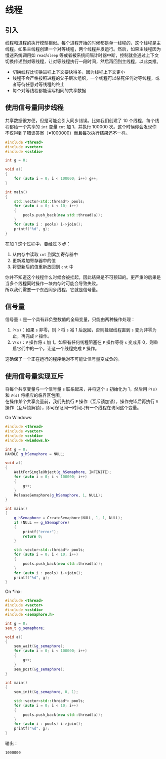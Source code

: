 # 线程

## 引入
线程和进程的执行模型相似。每个进程开始的时候都是单一线程的，这个线程是主线程。如果主线程创建一个对等线程，两个线程并发运行。然后，如果主线程因为慢速系统调用如 `read`/`sleep` 等或者被系统间隔计时器中断，控制就会通过上下文切换传递到对等线程，让对等线程执行一段时间，然后再回到主线程，以此类推。  
- 切换线程比切换进程上下文要快得多，因为线程上下文更小
- 线程不会严格按照进程的父子层次组织，一个线程可以杀死任何对等线程，或者等待任意对等线程的终止
- 每个对等线程都能读写相同的共享数据

## 使用信号量同步线程
共享数据很方便，但是可能会引入同步错误。比如我们创建了 10 个线程，每个线程都给一个共享的 `int` 变量 `cnt` 加 1，并执行 100000 次。这个时候你会发现你不仅得到了错误答案（≠1000000）而且每次执行结果还不一样。
```cpp
#include <thread>
#include <vector>
#include <cstdio>

int g = 0;

void a()
{
    for (auto i = 0; i < 100000; i++) g++;
}

int main()
{
    std::vector<std::thread*> pools;
    for (auto i = 0; i < 10; i++) 
    {
        pools.push_back(new std::thread(a));
    }
    for (auto i : pools) i->join();
    printf("%d", g);
}
```  
在加 1 这个过程中，要经过 3 步：
1. 从内存中读取 `cnt` 到累加寄存器中
2. 更新累加寄存器中的值
3. 将更新后的值重新放回到 `cnt` 中

你并不知道这个线程什么时候会被挂起，因此结果是不可预知的。更严重的后果是当多个线程同时操作一块内存时可能会导致失败。  
所以我们需要一个东西同步线程，它就是信号量。  

## 信号量
信号量 `s` 是一个具有非负整数值的全局变量，只能由两种操作处理：
1. `P(s)`：如果 `s` 非零，则 `P` 将 `s` 减 1 后返回，否则挂起线程直到 `s` 变为非零为止，再完成 `P` 操作。
2. `V(s)`：`V` 操作将 `s` 加 1。如果有任何线程阻塞在 `P` 操作等待 `s` 变成非 0，则重启它们中的一个，让这一个线程完成 `P` 操作。

这确保了一个正在运行的程序绝对不可能让信号量变成负的。

## 使用信号量实现互斥
将每个共享变量与一个信号量 `s` 联系起来，并将这个 `s` 初始化为 1，然后用 `P(s)` 和 `V(s)` 将相应的临界区包围。  
在操作某个共享变量前，我们先执行 `P` 操作（互斥锁加锁），操作完毕后再执行 `V` 操作（互斥锁解锁），即可保证同一时间只有一个线程在访问这个变量。  

On Windows:
```cpp
#include <thread>
#include <vector>
#include <cstdio>
#include <windows.h>

int g = 0;
HANDLE g_hSemaphore = NULL;

void a()
{
    WaitForSingleObject(g_hSemaphore, INFINITE);
    for (auto i = 0; i < 100000; i++) 
    {
        g++;
    }
    ReleaseSemaphore(g_hSemaphore, 1, NULL);
}

int main()
{
    g_hSemaphore = CreateSemaphore(NULL, 1, 1, NULL);
    if (NULL == g_hSemaphore)
    {
        printf("error");
        return 0;
    }

    std::vector<std::thread*> pools;
    for (auto i = 0; i < 10; i++) 
    {
        pools.push_back(new std::thread(a));
    }
    for (auto i : pools) i->join();
    printf("%d", g);
}
```
On *inx:
```cpp
#include <thread>
#include <vector>
#include <cstdio>
#include <semaphore.h>

int g = 0;
sem_t g_semaphore;

void a()
{
    sem_wait(&g_semaphore);
    for (auto i = 0; i < 100000; i++) 
    {
        g++;
    }
    sem_post(&g_semaphore);
}

int main()
{
    sem_init(&g_semaphore, 0, 1);

    std::vector<std::thread*> pools;
    for (auto i = 0; i < 10; i++) 
    {
        pools.push_back(new std::thread(a));
    }
    for (auto i : pools) i->join();
    printf("%d", g);
}
```
输出：
```
1000000
```